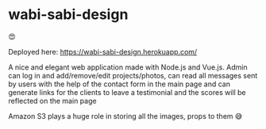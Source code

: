 # wabi-sabi-design
😍

Deployed here: https://wabi-sabi-design.herokuapp.com/

A nice and elegant web application made with Node.js and Vue.js. Admin can log in and add/remove/edit projects/photos, can read all messages sent by users with the help of the contact form in the main page and can generate links for the clients to leave a testimonial and the scores will be reflected on the main page

Amazon S3 plays a huge role in storing all the images, props to them 😅
